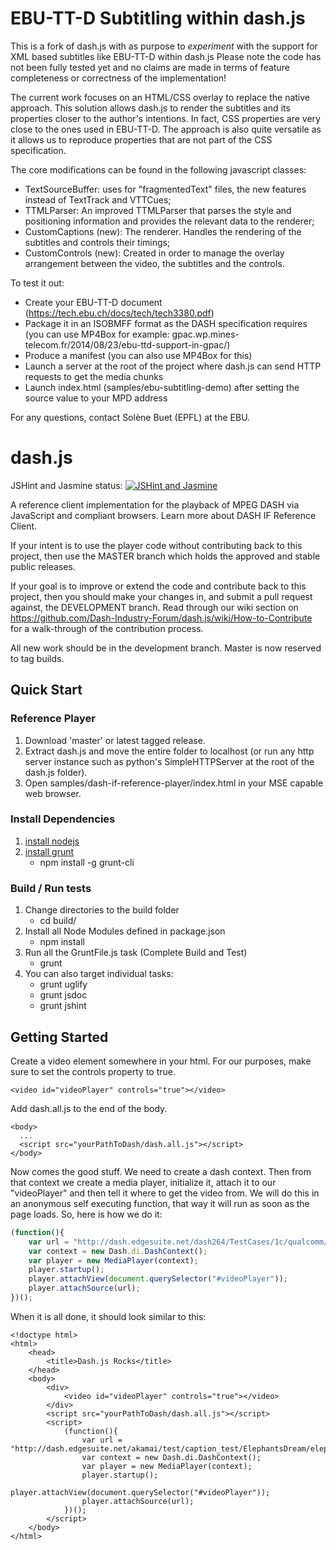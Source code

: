 
# EBU-TT-D Subtitling within dash.js

This is a fork of dash.js with as purpose to *experiment* with the support for XML based subtitles like EBU-TT-D within dash.js
Please note the code has not been fully tested yet and no claims are made in terms of feature completeness or correctness of the implementation!

The current work focuses on an HTML/CSS overlay to replace the native approach. This solution allows dash.js to render the subtitles and its properties closer to the author's intentions. In fact, CSS properties are very close to the ones used in EBU-TT-D. The approach is also quite versatile as it allows us to reproduce properties that are not part of the CSS specification.

The core modifications can be found in the following javascript classes:

- TextSourceBuffer: uses for "fragmentedText" files, the new features instead of TextTrack and VTTCues;
- TTMLParser: An improved TTMLParser that parses the style and positioning information and provides the relevant data to the renderer;
- CustomCaptions (new): The renderer. Handles the rendering of the subtitles and controls their timings;
- CustomControls (new): Created in order to manage the overlay arrangement between the video, the subtitles and the controls.

To test it out:
- Create your EBU-TT-D document (https://tech.ebu.ch/docs/tech/tech3380.pdf)
- Package it in an ISOBMFF format as the DASH specification requires (you can use MP4Box for example: gpac.wp.mines-telecom.fr/2014/08/23/ebu-ttd-support-in-gpac/)
- Produce a manifest (you can also use MP4Box for this)
- Launch a server at the root of the project where dash.js can send HTTP requests to get the media chunks
- Launch index.html (samples/ebu-subtitling-demo) after setting the source value to your MPD address

For any questions, contact Solène Buet (EPFL) at the EBU.

# dash.js

JSHint and Jasmine status: [![JSHint and Jasmine](http://img.shields.io/travis/Dash-Industry-Forum/dash.js/development.svg?style=flat-square)](https://travis-ci.org/Dash-Industry-Forum/dash.js)

A reference client implementation for the playback of MPEG DASH via JavaScript and compliant browsers. Learn more about DASH IF Reference Client.

If your intent is to use the player code without contributing back to this project, then use the MASTER branch which holds the approved and stable public releases.

If your goal is to improve or extend the code and contribute back to this project, then you should make your changes in, and submit a pull request against, the DEVELOPMENT branch. Read through our wiki section on https://github.com/Dash-Industry-Forum/dash.js/wiki/How-to-Contribute for a walk-through of the contribution process.

All new work should be in the development branch.  Master is now reserved to tag builds.

## Quick Start

### Reference Player
1. Download 'master' or latest tagged release.
2. Extract dash.js and move the entire folder to localhost (or run any http server instance such as python's SimpleHTTPServer at the root of the dash.js folder).
3. Open samples/dash-if-reference-player/index.html in your MSE capable web browser.

### Install Dependencies
1. [install nodejs](http://nodejs.org/)
2. [install grunt](http://gruntjs.com/getting-started)
    * npm install -g grunt-cli

### Build / Run tests
1. Change directories to the build folder
    * cd build/
2. Install all Node Modules defined in package.json 
    * npm install
3. Run all the GruntFile.js task (Complete Build and Test)
    * grunt
4. You can also target individual tasks:
    * grunt uglify
    * grunt jsdoc
    * grunt jshint

## Getting Started
Create a video element somewhere in your html. For our purposes, make sure to set the controls property to true.
```
<video id="videoPlayer" controls="true"></video>
```
Add dash.all.js to the end of the body.
```
<body>
  ...
  <script src="yourPathToDash/dash.all.js"></script>
</body>
```
Now comes the good stuff. We need to create a dash context. Then from that context we create a media player, initialize it, attach it to our "videoPlayer" and then tell it where to get the video from. We will do this in an anonymous self executing function, that way it will run as soon as the page loads. So, here is how we do it:
``` js
(function(){
    var url = "http://dash.edgesuite.net/dash264/TestCases/1c/qualcomm/2/MultiRate.mpd";
    var context = new Dash.di.DashContext();
    var player = new MediaPlayer(context);
    player.startup();
    player.attachView(document.querySelector("#videoPlayer"));
    player.attachSource(url);
})();
```

When it is all done, it should look similar to this:
```
<!doctype html>
<html>
    <head>
        <title>Dash.js Rocks</title>
    </head>
    <body>
        <div>
            <video id="videoPlayer" controls="true"></video>
        </div>
        <script src="yourPathToDash/dash.all.js"></script>
        <script>
            (function(){
                var url = "http://dash.edgesuite.net/akamai/test/caption_test/ElephantsDream/elephants_dream_480p_heaac5_1.mpd";
                var context = new Dash.di.DashContext();
                var player = new MediaPlayer(context);
                player.startup();
                player.attachView(document.querySelector("#videoPlayer"));
                player.attachSource(url);
            })();
        </script>
    </body>
</html>
```
